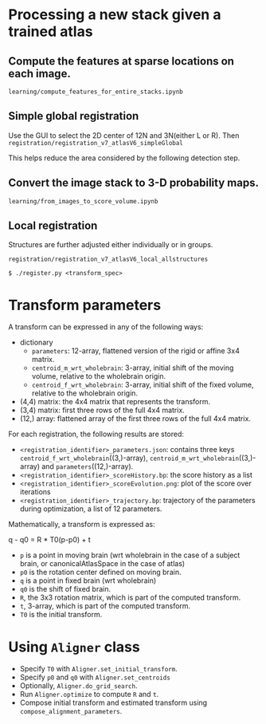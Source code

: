 # Processing a new stack given a trained atlas

## Compute the features at sparse locations on each image.
`learning/compute_features_for_entire_stacks.ipynb`

## Simple global registration
Use the GUI to select the 2D center of 12N and 3N(either L or R). Then
`registration/registration_v7_atlasV6_simpleGlobal`

This helps reduce the area considered by the following detection step.

## Convert the image stack to 3-D probability maps.
`learning/from_images_to_score_volume.ipynb`

## Local registration

Structures are further adjusted either individually or in groups.

`registration/registration_v7_atlasV6_local_allstructures`

`$ ./register.py <transform_spec>`


# Transform parameters

A transform can be expressed in any of the following ways:

* dictionary
  - `parameters`: 12-array, flattened version of the rigid or affine 3x4 matrix.
  - `centroid_m_wrt_wholebrain`: 3-array, initial shift of the moving volume, relative to the wholebrain origin.
  - `centroid_f_wrt_wholebrain`: 3-array, initial shift of the fixed volume, relative to the wholebrain origin.
* (4,4) matrix: the 4x4 matrix that represents the transform.
* (3,4) matrix: first three rows of the full 4x4 matrix.
* (12,) array: flattened array of the first three rows of the full 4x4 matrix.

For each registration, the following results are stored:
- `<registration_identifier>_parameters.json`: contains three keys `centroid_f_wrt_wholebrain`((3,)-array), `centroid_m_wrt_wholebrain`((3,)-array) and `parameters`((12,)-array).
- `<registration_identifier>_scoreHistory.bp`: the score history as a list
- `<registration_identifier>_scoreEvolution.png`: plot of the score over iterations
- `<registration_identifier>_trajectory.bp`: trajectory of the parameters during optimization, a list of 12 parameters.

Mathematically, a transform is expressed as:

q - q0 = R * T0(p-p0) + t

- `p` is a point in moving brain (wrt wholebrain in the case of a subject brain, or canonicalAtlasSpace in the case of atlas)
- `p0` is the rotation center defined on moving brain.
- `q` is a point in fixed brain (wrt wholebrain)
- `q0` is the shift of fixed brain.
- `R`, the 3x3 rotation matrix, which is part of the computed transform.
- `t`, 3-array, which is part of the computed transform.
- `T0` is the initial transform. 

# Using `Aligner` class

- Specify `T0` with `Aligner.set_initial_transform`.
- Specify `p0` and `q0` with `Aligner.set_centroids`
- Optionally, `Aligner.do_grid_search`.
- Run `Aligner.optimize` to compute `R` and `t`.
- Compose initial transform and estimated transform using `compose_alignment_parameters`.
